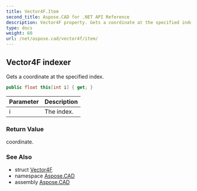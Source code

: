 ```yaml
---
title: Vector4F.Item
second_title: Aspose.CAD for .NET API Reference
description: Vector4F property. Gets a coordinate at the specified index
type: docs
weight: 60
url: /net/aspose.cad/vector4f/item/
---
```

## Vector4F indexer

Gets a coordinate at the specified index.

```csharp
public float this[int i] { get; }
```

| Parameter | Description |
| --- | --- |
| i | The index. |

### Return Value

coordinate.

### See Also

* struct [Vector4F](../)
* namespace [Aspose.CAD](../../vector4f/)
* assembly [Aspose.CAD](../../../)


